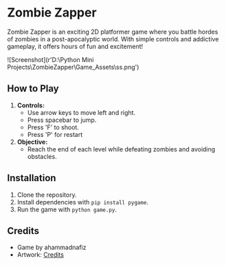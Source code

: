 # Zombie Zapper

Zombie Zapper is an exciting 2D platformer game where you battle hordes of zombies in a post-apocalyptic world. With simple controls and addictive gameplay, it offers hours of fun and excitement!

![Screenshot](r'D:\Python Mini Projects\ZombieZapper\Game_Assets\ss.png')

## How to Play

1. **Controls:**
   - Use arrow keys to move left and right.
   - Press spacebar to jump.
   - Press 'F' to shoot.
   - Press 'P' for restart
2. **Objective:**
   - Reach the end of each level while defeating zombies and avoiding obstacles.

## Installation

1. Clone the repository.
2. Install dependencies with `pip install pygame`.
3. Run the game with `python game.py`.

## Credits

- Game by ahammadnafiz
- Artwork: [Credits](https://itch.io/queue/c/2542235/pygame-assets?game_id=1181927)
